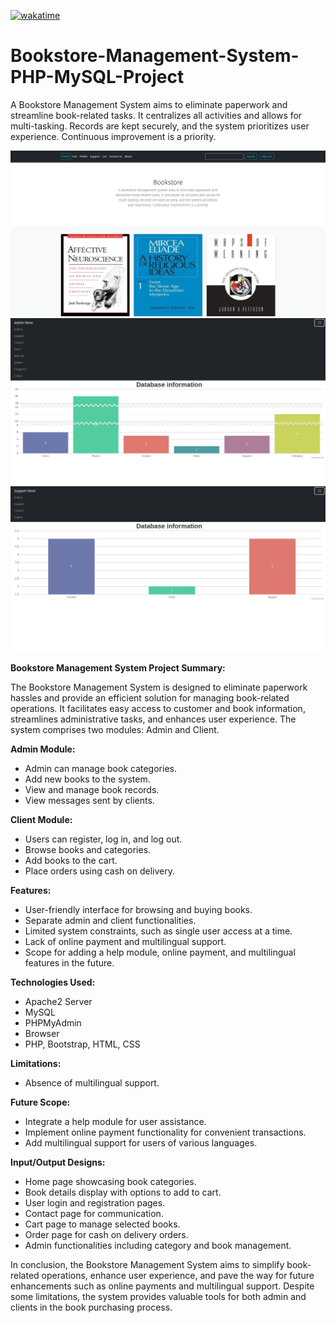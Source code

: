 [![wakatime](https://wakatime.com/badge/user/4f051c0f-3094-4938-a7c1-8bf148762d5d/project/74a4bf3a-9b09-491a-baad-1097ffd40256.svg)](https://wakatime.com/badge/user/4f051c0f-3094-4938-a7c1-8bf148762d5d/project/74a4bf3a-9b09-491a-baad-1097ffd40256)

# Bookstore-Management-System-PHP-MySQL-Project
A Bookstore Management System aims to eliminate paperwork and streamline book-related tasks. It centralizes all activities and allows for multi-tasking. Records are kept securely, and the system prioritizes user experience. Continuous improvement is a priority.

![image](https://github.com/We1337/Bookstore-Management-System-PHP-MySQL-Project/blob/main/preview_images/Screenshot%20from%202023-10-22%2020-13-22.png)
![image](https://github.com/We1337/Bookstore-Management-System-PHP-MySQL-Project/blob/main/preview_images/Screenshot%20from%202023-10-22%2020-15-08.png)
![iamge](https://github.com/We1337/Bookstore-Management-System-PHP-MySQL-Project/blob/main/preview_images/Screenshot%20from%202023-10-22%2020-17-12.png)

**Bookstore Management System Project Summary:**

The Bookstore Management System is designed to eliminate paperwork hassles and provide an efficient solution for managing book-related operations. It facilitates easy access to customer and book information, streamlines administrative tasks, and enhances user experience. The system comprises two modules: Admin and Client.

**Admin Module:**
- Admin can manage book categories.
- Add new books to the system.
- View and manage book records.
- View messages sent by clients.

**Client Module:**
- Users can register, log in, and log out.
- Browse books and categories.
- Add books to the cart.
- Place orders using cash on delivery.

**Features:**
- User-friendly interface for browsing and buying books.
- Separate admin and client functionalities.
- Limited system constraints, such as single user access at a time.
- Lack of online payment and multilingual support.
- Scope for adding a help module, online payment, and multilingual features in the future.

**Technologies Used:**
- Apache2 Server
- MySQL
- PHPMyAdmin
- Browser
- PHP, Bootstrap, HTML, CSS

**Limitations:**
- Absence of multilingual support.

**Future Scope:**
- Integrate a help module for user assistance.
- Implement online payment functionality for convenient transactions.
- Add multilingual support for users of various languages.

**Input/Output Designs:**
- Home page showcasing book categories.
- Book details display with options to add to cart.
- User login and registration pages.
- Contact page for communication.
- Cart page to manage selected books.
- Order page for cash on delivery orders.
- Admin functionalities including category and book management.

In conclusion, the Bookstore Management System aims to simplify book-related operations, enhance user experience, and pave the way for future enhancements such as online payments and multilingual support. Despite some limitations, the system provides valuable tools for both admin and clients in the book purchasing process.
